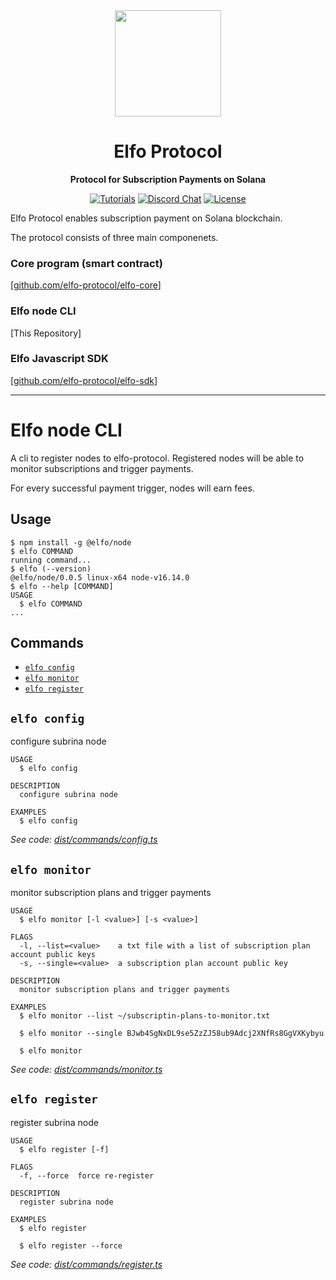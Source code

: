 <div align="center">
  <img height="170x" src="https://i.imgur.com/DfZCJAd.png?width=746&height=746" />

  <h1>Elfo Protocol</h1>

  <p>
    <strong>Protocol for Subscription Payments on Solana</strong>
  </p>

  <p>
    <a href="https://github.com/elfo-protocol/elfo-sdk"><img alt="Tutorials" src="https://img.shields.io/badge/sdk-javascript-informational" /></a>
    <a href="https://discord.gg/QT3WgFrC"><img alt="Discord Chat" src="https://img.shields.io/discord/951843923649769522?color=yellowgreen" /></a>
    <a href="https://opensource.org/licenses/Apache-2.0"><img alt="License" src="https://img.shields.io/github/license/elfo-protocol/elfo-core?color=blueviolet" /></a>
  </p>
</div>

Elfo Protocol enables subscription payment on Solana blockchain.

The protocol consists of three main componenets.

### Core program (smart contract)
[[github.com/elfo-protocol/elfo-core](https://github.com/elfo-protocol/elfo-core)]

### Elfo node CLI
[This Repository]

### Elfo Javascript SDK
[[github.com/elfo-protocol/elfo-sdk](https://github.com/elfo-protocol/elfo-sdk)]

---
# Elfo node CLI
A cli to register nodes to elfo-protocol. Registered nodes will be able to monitor subscriptions and trigger payments. 

For every successful payment trigger, nodes will earn fees. 

## Usage
<!-- usage -->
```sh-session
$ npm install -g @elfo/node
$ elfo COMMAND
running command...
$ elfo (--version)
@elfo/node/0.0.5 linux-x64 node-v16.14.0
$ elfo --help [COMMAND]
USAGE
  $ elfo COMMAND
...
```
<!-- usagestop -->
## Commands
<!-- commands -->
* [`elfo config`](#elfo-config)
* [`elfo monitor`](#elfo-monitor)
* [`elfo register`](#elfo-register)

## `elfo config`

configure subrina node

```
USAGE
  $ elfo config

DESCRIPTION
  configure subrina node

EXAMPLES
  $ elfo config
```

_See code: [dist/commands/config.ts](https://github.com/elfo-protocol/elfo-node/blob/v0.0.5/dist/commands/config.ts)_

## `elfo monitor`

monitor subscription plans and trigger payments

```
USAGE
  $ elfo monitor [-l <value>] [-s <value>]

FLAGS
  -l, --list=<value>    a txt file with a list of subscription plan account public keys
  -s, --single=<value>  a subscription plan account public key

DESCRIPTION
  monitor subscription plans and trigger payments

EXAMPLES
  $ elfo monitor --list ~/subscriptin-plans-to-monitor.txt

  $ elfo monitor --single BJwb4SgNxDL9se5ZzZJ58ub9Adcj2XNfRs8GgVXKybyu

  $ elfo monitor
```

_See code: [dist/commands/monitor.ts](https://github.com/elfo-protocol/elfo-node/blob/v0.0.5/dist/commands/monitor.ts)_

## `elfo register`

register subrina node

```
USAGE
  $ elfo register [-f]

FLAGS
  -f, --force  force re-register

DESCRIPTION
  register subrina node

EXAMPLES
  $ elfo register

  $ elfo register --force
```

_See code: [dist/commands/register.ts](https://github.com/elfo-protocol/elfo-node/blob/v0.0.5/dist/commands/register.ts)_
<!-- commandsstop -->
